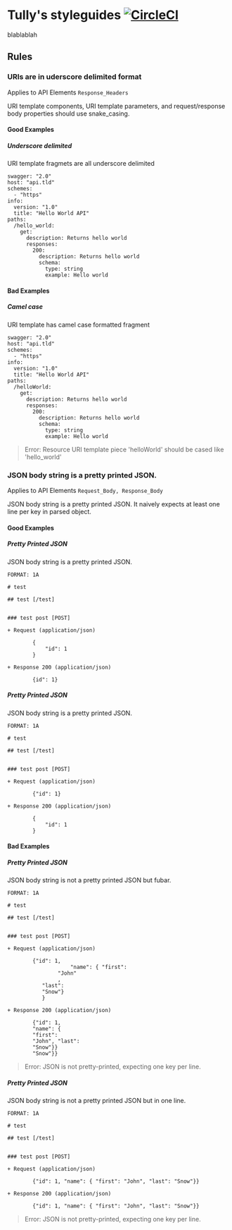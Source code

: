 # Tully's styleguides [![CircleCI](https://circleci.com/gh/apiaryio/constitutions.svg?style=svg&circle-token=32b6b19a59e02fdb795d2f47c80e37e2a2a9a033&ver=1)](https://circleci.com/gh/apiaryio/constitutions)

blablablah


## Rules

### URIs are in uderscore delimited format
Applies to API Elements `Response_Headers`

URI template components, URI template parameters, and request/response body properties should use snake_casing.

#### Good Examples
##### Underscore delimited

URI template fragmets are all underscore delimited

```
swagger: "2.0"
host: "api.tld"
schemes:
  - "https"
info:
  version: "1.0"
  title: "Hello World API"
paths:
  /hello_world:
    get:
      description: Returns hello world
      responses:
        200:
          description: Returns hello world
          schema:
            type: string
            example: Hello world

```



#### Bad Examples
##### Camel case

URI template has camel case formatted fragment

```
swagger: "2.0"
host: "api.tld"
schemes:
  - "https"
info:
  version: "1.0"
  title: "Hello World API"
paths:
  /helloWorld:
    get:
      description: Returns hello world
      responses:
        200:
          description: Returns hello world
          schema:
            type: string
            example: Hello world

```

> Error: Resource URI template piece 'helloWorld' should be cased like 'hello_world'





### JSON body string is a pretty printed JSON.
Applies to API Elements `Request_Body, Response_Body`

JSON body string is a pretty printed JSON. It naively expects at least one line per key in parsed object.

#### Good Examples
##### Pretty Printed JSON

JSON body string is a pretty printed JSON.

```
FORMAT: 1A

# test

## test [/test]


### test post [POST]

+ Request (application/json)

        {
            "id": 1
        }

+ Response 200 (application/json)

        {id": 1}

```

##### Pretty Printed JSON

JSON body string is a pretty printed JSON.

```
FORMAT: 1A

# test

## test [/test]


### test post [POST]

+ Request (application/json)

        {"id": 1}

+ Response 200 (application/json)

        {
            "id": 1
        }

```



#### Bad Examples
##### Pretty Printed JSON

JSON body string is not a pretty printed JSON but fubar.

```
FORMAT: 1A

# test

## test [/test]


### test post [POST]

+ Request (application/json)

        {"id": 1,
                    "name": { "first":
                "John"
                ,
           "last":
           "Snow"}
           }

+ Response 200 (application/json)

        {"id": 1,
        "name": {
        "first":
        "John", "last":
        "Snow"}}
        "Snow"}}

```

> Error: JSON is not pretty-printed, expecting one key per line.

##### Pretty Printed JSON

JSON body string is not a pretty printed JSON but in one line.

```
FORMAT: 1A

# test

## test [/test]


### test post [POST]

+ Request (application/json)

        {"id": 1, "name": { "first": "John", "last": "Snow"}}

+ Response 200 (application/json)

        {"id": 1, "name": { "first": "John", "last": "Snow"}}

```

> Error: JSON is not pretty-printed, expecting one key per line.







